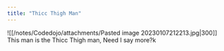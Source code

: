 ```yaml
---
title: "Thicc Thigh Man"
---
```

![[/notes/Codedojo/attachments/Pasted image 20230107212213.jpg|300]]
This man is the Thicc Thigh man, Need I say more?k